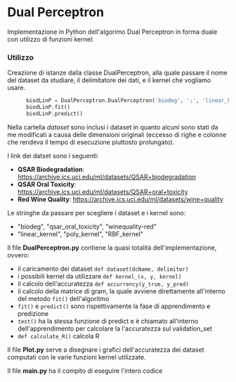 # Dual Perceptron 
Implementazione in Python dell'algorimo Dual Perceptron in forma duale con utilizzo di funzioni kernel:

### Utilizzo
Creazione di istanze dalla classe DualPerceptron, alla quale passare il nome del dataset da studiare, 
il delimitatore dei dati, e il kernel che vogliamo usare.
    
```python
      biodLinP = DualPerceptron.DualPerceptron('biodeg', ';', 'linear_kernel')
      biodLinP.fit()
      biodLinP.predict()
```
Nella cartella *dataset* sono inclusi i dataset in quanto alcuni sono stati da me modificati
a causa delle dimensioni originali (eccesso di righe e colonne che rendeva il tempo di esecuzione
piuttosto prolungato).
    
I link dei datset sono i seguenti:
* **QSAR Biodegradation**: https://archive.ics.uci.edu/ml/datasets/QSAR+biodegradation 
* **QSAR Oral Toxicity**: https://archive.ics.uci.edu/ml/datasets/QSAR+oral+toxicity
* **Red Wine Quality**: https://archive.ics.uci.edu/ml/datasets/wine+quality	

Le stringhe da passare per scegliere i dataset e i kernel sono: 
* "biodeg", "qsar_oral_toxicity", "winequality-red"
* "linear_kernel", "poly_kernel", "RBF_kernel"
    
Il file **DualPerceptron.py** contiene la quasi totalità dell'implementazione, ovvero:
* il caricamento dei dataset `def dataset(dcName, delimiter)`
* i possibili kernel da utilizzare `def kernel_(x, y, kernel)`
* il calcolo dell'accuratezza `def accurrency(y_true, y_pred)`
* il calcolo della matrice di gram, la quale avviene direttamente all'interno del metodo `fit()` dell'algoritmo 
* `fit()` e `predict()` sono rispettivamente la fase di apprendimento e predizione
* `test()` ha la stessa funzione di predict e è chiamato all'interno dell'apprendimento per calcolare 
   la l'accuratezza sul validation_set 
* `def calculate_R()` calcola R

Il file **Plot.py** serve a disegnare i grafici dell'accuratezza dei dataset computati con le varie funzioni
kernel utilizzate.

Il file **main.py** ha il compito di eseguire l'intero codice
